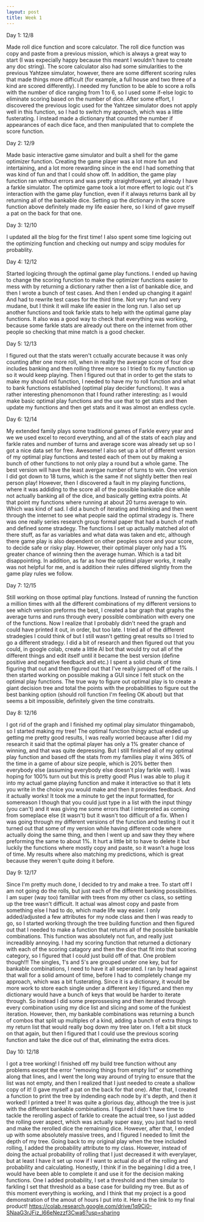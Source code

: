 ```yaml
---
layout: post
title: Week 1
---
```


Day 1: 12/8

  Made roll dice function and score calculator. The roll dice function was copy and paste from a previous mission, which is always a great way to start (I was expecially happy because this meant I wouldn't have to create any doc string). The score calculator also had some simularities to the previous Yahtzee simulator, however, there are some different scoring rules that made things more difficult (for example, a full house and two three of a kind are scored differently). I needed my function to be able to score a rolls with the number of dice ranging from 1 to 6, so I used some if-else logic to eliminate scoring based on the number of dice. After some effort, I discovered the previous logic used for the Yahtzee simulator does not apply well in this function, so I had to switch my approach, which was a little fusterating. I instead made a dictionary that counted the number if appearances of each dice face, and then manipulated that to complete the score function.


Day 2: 12/9

  Made basic interactive game simulator and built a shell for the game optimizer function. Creating the game player was a lot more fun and intertaining, and a lot more rewarding since in the end I had something that was kind of fun and that I could show off. In addition, the game play function ran without errors and was pretty straightfoward, yet already I have a farkle simulator. The optimize game took a lot more effert to logic out it's interaction with the game play function, even if it always returns bank all by returning all of the bankable dice. Setting up the dictionary in the score function above definitely made my life easier here, so I kind of gave myself a pat on the back for that one.


Day 3: 12/10

  I updated all the blog for the first time! I also spent some time logicing out the optimizing function and checking out numpy and scipy modules for probablity.


Day 4: 12/12

  Started logicing through the optimal game play functions. I ended up having to change the scoring function to make the optimizer functions easier to mess with by returning a dictionary rather then a list of bankable dice, and then I wrote a bunch of test cases. And then I ended up changing it again! And had to rewrite test cases for the third time. Not very fun and very mudane, but I think it will make life easier in the long run. I also set up another functions and took farkle stats to help with the optimal game play functions. It also was a good way to check that everything was working, because some farkle stats are already out there on the internet from other people so checking that mine match is a good checker.


Day 5: 12/13

  I figured out that the stats weren't cctually accurate because it was only counting after one more roll, when in reality the average score of four dice includes banking and then rolling three more so I tried to fix my function up so it would keep playing. Then I figured out that in order to get the stats to make my should roll function, I needed to have my to roll function and what to bank functions established (optimal play decider functions). It was a rather interesting phenomonon that I found rather interesting: as I would make basic optimal play functions and the use that to get stats and then update my functions and then get stats and it was almost an endless cycle.


Day 6: 12/14

  My extended family plays some traditional games of Farkle every year and we we used excel to record everything, and all of the stats of each play and farkle rates and number of turns and average score was already set up so I got a nice data set for free. Awesome! I also set up a lot of different version of my optimal play functions and tested each of them out by making a bunch of other functions to not only play a round but a whole game. The best version will have the least avergae number of turns to win. One version I did got down to 18 turns, which is the same if not slightly better then real person play! However, then I discovered a fault in my playing functions, where it was addiding to the score all of the possible bankable dice while not actually banking all of the dice, and basically getting extra points. At that point my functions where running at about 20 turns average to win. Which was kind of sad. I did a bunch of iterating and thinking and then went through the internet to see what people said the optimal stradegy is. There was one really series research group formal paper that had a bunch of math and defined some stradegy. The functions I set up actually matched alot of there stuff, as far as variables and what data was taken and etc, although there game play is also dependent on other peoples score and your score, to decide safe or risky play. However, their optimal player only had a 1% greater chance of winning then the average human. Which is a tad bit disappointing. In addition, as far as how the optimal player works, it really was not helpful for me, and is addition their rules differed slightly from the game play rules we follow.


Day 7: 12/15

  Still working on those optimal play functions. Instead of running the function a million times with all the different combinations of my different versions to see which version preforms the best, I created a bar graph that graphs the average turns and runs through every possible combination with every one of the functions. Now I realize that I probably didn't need the graph and could have printed it out, in order, but too late. I tried all of the different stradegies I could think of but I still wasn't getting great results so I tried to go a different stradegy. I did a bit of research and then figured out that you could, in google colab, create a little AI bot that would try out all of the different things and edit itself until it became the best version (define positive and negative feedback and etc.) I spent a solid chunk of time figuring that out and then figured out that I've really jumped off of the rails. I then started working on possible making a GUI since I felt stuck on the optimal play functions. The true way to figure out optimal play is to create a giant decision tree and total the points with the probabilities to figure out the best banking option (should roll function I'm feeling OK about) but that seems a bit impossible, definitely given the time constraits.


Day 8: 12/16

  I got rid of the graph and I finished my optimal play simulator thingamabob, so I started making my tree! The optimal function thingy actual ended up getting me pretty good results, I was really worried because after I did my research it said that the optimal player has only a 1% greater chance of winning, and that was quite depressing. But I still finished all of my optimal play function and based off the stats from my families play it wins 36% of the time in a game of abour size people, which is 20% better then everybody else (assuming everybody else doesn't play farkle well). I was hoping for 100% turn out but this is pretty good! Plus I was able to plug it into my actual game playing function and make it interactive so that it lets you write in the choice you would make and then it provides feedback. And it actually works! It took me a minute to get the input formatted, for somereason I though that you could just type in a list with the input thingy (you can't) and it was giving me some errors that I interpreted as coming from someplace else (it wasn't) but it wasn't too difficult of a fix. When I was going through my different versions of the function and testing it out it turned out that some of my version while having different code where actually doing the same thing, and then I went up and saw they they where preforming the same to about 1%. It hurt a little bit to have to delete it but luckily the functions where mostly copy and paste, so it wasn't a huge loss of time. My results where also matching my predictions, which is great because they weren't quite doing it before.


Day 9: 12/17

  Since I'm pretty much done, I decided to try and make a tree. To start off I am not going do the rolls, but just each of the different banking possibilities. I am super (way too) famililar with trees from my other cs class, so setting up the tree wasn't difficult. It actual was almost copy and paste from something else I had to do, which made life way easier. I only added/adjusted a few attributes for my node class and then I was ready to go, so I started working through the tree building function and then figured out that I needed to make a function that returns all of the possible bankable combinations. This function was absolutely not fun, and really just increadibly annoying. I had my scoring function that returned a dictionary with each of the scoring catagory and then the dice that fit into that scoring category, so I figured that I could just build off of that. One problem though!!! The singles, 1's and 5's are grouped under one key, but for bankable combinations, I need to have it all seperated. I ran by head against that wall for a solid amount of time, before I had to completely change my approach, which was a bit fusterating. Since it is a dictionary, it would be more work to store each single under a different key I figured.and then my dictionary would have a bunch of keys that would be harder to iterate through. So instead I did some preprossesing and then iterated through every combination using my dice list and slicing and some of the funkiest iteration. However, then, my bankable combinations was returning a bunch of combos that split up multiples of a kind, adding a bunch of extra things to my return list that would really bog down my tree later on. I felt a bit stuck on that again, but then I figured that I could use the previous scoring function and take the dice out of that, eliminating the extra dices.

  
Day 10: 12/18

  I got a tree working! I finished off my build tree function without any problems except the error "removing things from empty list" or something along that lines, and I went the long way around of trying to ensure that the list was not empty, and then I realized that I just needed to create a shallow copy of it! (I gave myself a pat on the back for that one). After that, I created a function to print the tree by indending each node by it's depth, and then it worked! I printed a tree! It was quite a glorious day, although the tree is just with the different bankable combinations. I figured I didn't have time to tackle the rerolling aspect of farkle to create the actual tree, so I just added the rolling over aspect, which was actually super easy, you just had to reroll and make the rerolled dice the remaining dice. However, after that, I ended up with some absolutely massive trees, and I figured I needed to limit the depth of my tree. Going back to my original play when the tree included rolling, I added the probability attribute to my class. However, instead of doing the actual probability of rolling that I just decreased it with everylayer, but at least I have it set up now if I want to actual do all of the rolling and probability and calculating. Honestly, I think if in the begaining I did a tree, I would have been able to complete it and use it for the decision making functions. One I added probability, I set a threshold and then simular to farkling I set that threshold as a base case for building my tree. But as of this moment everything is working, and I think that my project is a good demonstration of the amout of hours I put into it. Here is the link to my final product! https://colab.research.google.com/drive/1q9Ci0-SNaaG3rJFiz_l66eNezzf3Cwa6?usp=sharing

